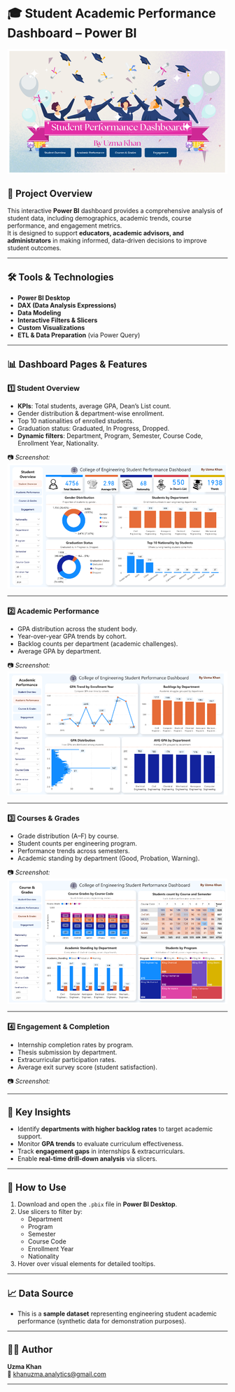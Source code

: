 # 🎓 Student Academic Performance Dashboard – Power BI

![Image_Alt](https://github.com/khanuzma-analytics/Student-Academic-Performance-Analysis-Power-BI/blob/0f2b6c64047bf1566ace4b930afa7e16cce26218/images/title%20page.png)

## 📌 Project Overview
This interactive **Power BI** dashboard provides a comprehensive analysis of student data, including demographics, academic trends, course performance, and engagement metrics.  
It is designed to support **educators, academic advisors, and administrators** in making informed, data-driven decisions to improve student outcomes.

---

## 🛠 Tools & Technologies
- **Power BI Desktop**
- **DAX (Data Analysis Expressions)**
- **Data Modeling**
- **Interactive Filters & Slicers**
- **Custom Visualizations**
- **ETL & Data Preparation** (via Power Query)

---

## 📊 Dashboard Pages & Features

### 1️⃣ **Student Overview**
- **KPIs**: Total students, average GPA, Dean’s List count.
- Gender distribution & department-wise enrollment.
- Top 10 nationalities of enrolled students.
- Graduation status: Graduated, In Progress, Dropped.
- **Dynamic filters**: Department, Program, Semester, Course Code, Enrollment Year, Nationality.

📷 *Screenshot:* 
![Image_Alt](https://github.com/khanuzma-analytics/Student-Academic-Performance-Analysis-Power-BI/blob/3d50f58a8195ab18b9630b14660dd13ac4ed9d7a/images/student%20overview.png)

---

### 2️⃣ **Academic Performance**
- GPA distribution across the student body.
- Year-over-year GPA trends by cohort.
- Backlog counts per department (academic challenges).
- Average GPA by department.

📷 *Screenshot:*  
![Image_Alt](https://github.com/khanuzma-analytics/Student-Academic-Performance-Analysis-Power-BI/blob/8cf9188c4d30614d96e62c52ffed981fcd640171/images/Academic%20performance.png)

---

### 3️⃣ **Courses & Grades**
- Grade distribution (A–F) by course.
- Student counts per engineering program.
- Performance trends across semesters.
- Academic standing by department (Good, Probation, Warning).

📷 *Screenshot:*  
![Image_Alt](https://github.com/khanuzma-analytics/Student-Academic-Performance-Analysis-Power-BI/blob/ae216715e9429f35a34b2c31d5372fe65bf12ed0/images/courses%20and%20grades.png)

---

### 4️⃣ **Engagement & Completion**
- Internship completion rates by program.
- Thesis submission by department.
- Extracurricular participation rates.
- Average exit survey score (student satisfaction).

📷 *Screenshot:*  


---

## 🎯 Key Insights
- Identify **departments with higher backlog rates** to target academic support.
- Monitor **GPA trends** to evaluate curriculum effectiveness.
- Track **engagement gaps** in internships & extracurriculars.
- Enable **real-time drill-down analysis** via slicers.

---

## 📂 How to Use
1. Download and open the `.pbix` file in **Power BI Desktop**.
2. Use slicers to filter by:
   - Department
   - Program
   - Semester
   - Course Code
   - Enrollment Year
   - Nationality
3. Hover over visual elements for detailed tooltips.

---

## 📈 Data Source
- This is a **sample dataset** representing engineering student academic performance (synthetic data for demonstration purposes).

---

## 👩‍💻 Author
**Uzma Khan**  
📧 khanuzma.analytics@gmail.com  


---

